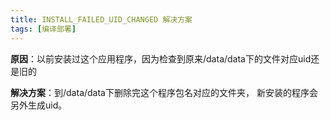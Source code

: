 ```yaml
---
title: INSTALL_FAILED_UID_CHANGED 解决方案
tags: [编译部署]
---
```

**原因**：以前安装过这个应用程序，因为检查到原来/data/data下的文件对应uid还是旧的

**解决方案**：到/data/data下删除完这个程序包名对应的文件夹， 新安装的程序会另外生成uid。